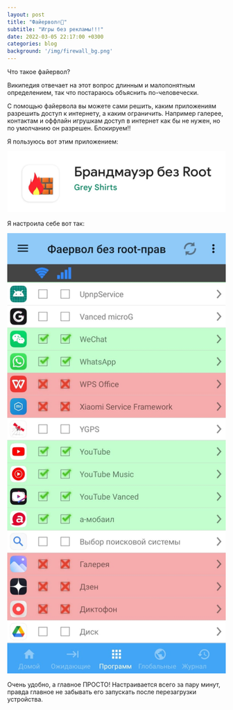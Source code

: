 ```yaml
---
layout: post
title: "Файервол🔥🧱"
subtitle: "Игры без рекламы!!!"
date: 2022-03-05 22:17:00 +0300
categories: blog
background: '/img/firewall_bg.png'
---
```


Что такое файервол? 

Википедия отвечает на этот вопрос длинным и малопонятным определением, так что постараюсь объяснить по-человечески.

С помощью файервола вы можете сами решить, каким приложениям разрешить доступ к интернету, а каким ограничить. Например галерее, контактам и оффлайн игрушкам доступ в интернет как бы не нужен, но по умолчанию он разрешен. Блокируем!!

Я пользуюсь вот этим приложением:

<img src="/img/firewall2.jpeg" width="520" >

Я настроила себе вот так:

<img src="/img/firewall1.jpeg" width="520" >

Очень удобно, а главное ПРОСТО!
Настраивается всего за пару минут, правда главное не забывать его запускать после перезагрузки устройства.
